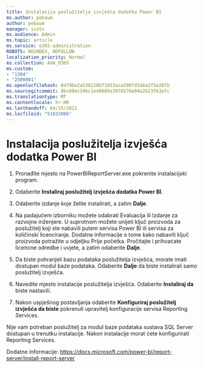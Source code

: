 ```yaml
---
title: Instalacija poslužitelja izvješća dodatka Power BI
ms.author: pebaum
author: pebaum
manager: scotv
ms.audience: Admin
ms.topic: article
ms.service: o365-administration
ROBOTS: NOINDEX, NOFOLLOW
localization_priority: Normal
ms.collection: Adm_O365
ms.custom:
- "1304"
- "2500001"
ms.openlocfilehash: 8479be2a538228b71033aca3907d3aba2f5e28fb
ms.sourcegitcommit: 8bc60ec34bc1e40685e3976576e04a2623f63a7c
ms.translationtype: MT
ms.contentlocale: hr-HR
ms.lasthandoff: 04/15/2021
ms.locfileid: "51832086"
---
```

# <a name="install-power-bi-report-server"></a>Instalacija poslužitelja izvješća dodatka Power BI

1. Pronađite mjesto na PowerBIReportServer.exe pokrenite instalacijski program.

2. Odaberite **Instaliraj poslužitelj izvješća dodatka Power BI**.

3. Odaberite izdanje koje želite instalirati, a zatim **Dalje**.

4. Na padajućem izborniku možete odabrati Evaluacija ili Izdanje za razvojne inženjere.  U suprotnom možete unijeti ključ proizvoda za poslužitelj koji ste nabavili putem servisa Power BI ili servisa za količinski licenciranje. Dodatne informacije o tome kako nabaviti ključ proizvoda potražite u odjeljku Prije početka. Pročitajte i prihvaćate licencne odredbe i uvjete, a zatim odaberite **Dalje**.

5. Da biste pohranjeli bazu podataka poslužitelja izvješća, morate imati dostupan modul baze podataka. Odaberite **Dalje** da biste instalirali samo poslužitelj izvješća.

6. Navedite mjesto instalacije poslužitelja izvješća. Odaberite **Instaliraj da** biste nastavili.

7. Nakon uspješnog postavljanja odaberite **Konfiguriraj poslužitelj izvješća da biste** pokrenuli upravitelj konfiguracije servisa Reporting Services.

Nije vam potreban poslužitelj za modul baze podataka sustava SQL Server dostupan u trenutku instalacije. Nakon instalacije morat ćete konfigurirati Reporting Services.

Dodatne informacije: https://docs.microsoft.com/power-bi/report-server/install-report-server
